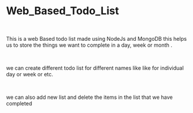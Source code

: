 # Web_Based_Todo_List
<br>
<p>
This is a web Based todo list made using NodeJs and MongoDB this helps us to store the things we want to complete in a day, week or month .
</p>
<br>
<p>
we can create different todo list for different names like like for individual day or week or etc.
</p>
<br>
<p>
we can also add new list and delete the items in the list that we have completed
</p>

